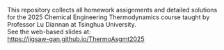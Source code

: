 This repository collects all homework assignments and detailed solutions for the 2025 Chemical Engineering Thermodynamics course taught by Professor Lu Diannan at Tsinghua University.  
See the web-based slides at:  
https://jigsaw-gan.github.io/ThermoAsgmt2025
